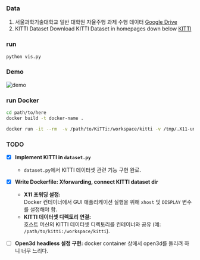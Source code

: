 ### Data 

1. 서울과학기술대학교 일반 대학원 자율주행 과제 수행 데이터 
[Google Drive](https://drive.google.com/file/d/1U2GsexF012DQ8k0Qee14fKBxwtdIBnzn/view?usp=sharing)
2. KITTI Dataset 
Download KITTI Dataset in homepages down below
[KITTI](https://www.cvlibs.net/datasets/kitti/)

### run
```bash 
python vis.py 
```

### Demo 
![demo](asset/demo.gif)

### run Docker 

```bash 
cd path/to/here 
docker build -t docker-name .

docker run -it --rm  -v /path/to/KiTTi:/workspace/kitti -v /tmp/.X11-unix:/tmp/.X11-unix --volume="$HOME/.Xauthority:/root/.Xauthority:rw"   -e DISPLAY=$DISPLAY   -e XDG_RUNTIME_DIR=/tmp --net=host docker-name 
```

### TODO

- [x] **Implement KITTI in `dataset.py`**  
  - `dataset.py`에서 KITTI 데이터셋 관련 기능 구현 완료.

- [x] **Write Dockerfile: Xforwarding, connect KITTI dataset dir**  
  - **X11 포워딩 설정:**  
    Docker 컨테이너에서 GUI 애플리케이션 실행을 위해 `xhost` 및 `DISPLAY` 변수를 설정해야 함.
  - **KITTI 데이터셋 디렉토리 연결:**  
    호스트 머신의 KITTI 데이터셋 디렉토리를 컨테이너와 공유 (예: `/path/to/kitti:/workspace/kitti`).


- [ ] **Open3d headless 설정 구현:**
    docker container 상에서 open3d를 돌리려 하니 너무 느리다.